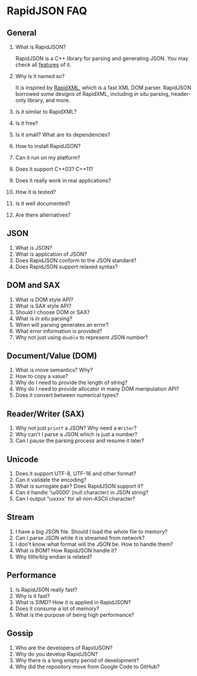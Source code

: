 # RapidJSON FAQ

## General

1. What is RapidJSON?

   RapidJSON is a C++ library for parsing and generating JSON. You may check all [features](features.md) of it.

2. Why is it named so?

   It is inspired by [RapidXML](http://rapidxml.sourceforge.net/), which is a fast XML DOM parser. RapidJSON borrowed some designs of RapidXML, including *in situ* parsing, header-only library, and more.

3. Is it similar to RapidXML?
4. Is it free?
5. Is it small? What are its dependencies? 
6. How to install RapidJSON?
7. Can it run on my platform?
8. Does it support C++03? C++11?
9. Does it really work in real applications?
10. How it is tested?
11. Is it well documented?
12. Are there alternatives?

## JSON

1. What is JSON?
2. What is application of JSON?
2. Does RapidJSON conform to the JSON standard?
3. Does RapidJSON support relaxed syntax?

## DOM and SAX

1. What is DOM style API?
2. What is SAX style API?
3. Should I choose DOM or SAX?
4. What is *in situ* parsing?
5. When will parsing generates an error?
6. What error information is provided? 
7. Why not just using `double` to represent JSON number?

## Document/Value (DOM)

1. What is move semantics? Why?
2. How to copy a value?
3. Why do I need to provide the length of string?
4. Why do I need to provide allocator in many DOM manipulation API?
5. Does it convert between numerical types?

## Reader/Writer (SAX)

1. Why not just `printf` a JSON? Why need a `Writer`? 
2. Why can't I parse a JSON which is just a number?
3. Can I pause the parsing process and resume it later?

## Unicode

1. Does it support UTF-8, UTF-16 and other format?
2. Can it validate the encoding?
3. What is surrogate pair? Does RapidJSON support it?
4. Can it handle '\u0000' (null character) in JSON string?
5. Can I output '\uxxxx' for all non-ASCII character?

## Stream

1. I have a big JSON file. Should I load the whole file to memory?
2. Can I parse JSON while it is streamed from network?
3. I don't know what format will the JSON be. How to handle them?
4. What is BOM? How RapidJSON handle it?
5. Why little/big endian is related?

## Performance

1. Is RapidJSON really fast?
2. Why is it fast?
3. What is SIMD? How it is applied in RapidJSON?
4. Does it consume a lot of memory?
5. What is the purpose of being high performance?

## Gossip

1. Who are the developers of RapidJSON?
2. Why do you develop RapidJSON?
3. Why there is a long empty period of development?
4. Why did the repository move from Google Code to GitHub?
